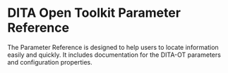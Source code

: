 # DITA Open Toolkit Parameter Reference

 The Parameter Reference is designed to help users to locate information easily and quickly. It includes documentation for the DITA-OT parameters and configuration properties. 

